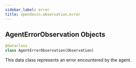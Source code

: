 ```yaml
---
sidebar_label: error
title: opendevin.observation.error
---
```


## AgentErrorObservation Objects

```python
@dataclass
class AgentErrorObservation(Observation)
```

This data class represents an error encountered by the agent.

